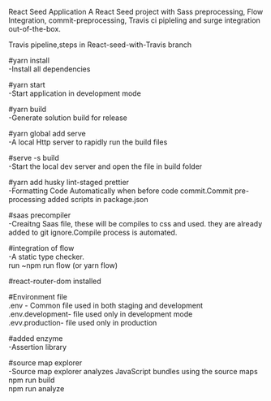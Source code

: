   React Seed Application
       A React Seed project with Sass preprocessing, Flow Integration, commit-preprocessing, Travis ci pipleling and surge integration out-of-the-box.


  Travis pipeline,steps in React-seed-with-Travis branch 


  #yarn install <br />
      -Install all dependencies

  #yarn start <br />
      -Start application in development mode

  #yarn build <br />
      -Generate solution build for release

   
  #yarn global add serve <br />
      -A local Http server to rapidly run the build files

  #serve -s build <br />
      -Start the local dev server and open the file in build folder

  #yarn add husky lint-staged prettier <br />
      -Formatting Code Automatically when before code commit.Commit pre-processing added scripts in package.json

  #saas precompiler <br />
      -Creaitng Saas file, these will be compiles to css and used. they are already added to git ignore.Compile process is automated.

  #integration of flow <br />
      -A static type checker.<br />
       run ~npm run flow (or yarn flow)

  #react-router-dom installed <br />
     
  #Environment file <br />
    .env - Common file used in both staging and development <br />
    .env.development- file used only in development mode <br />
    .evv.production- file used only in production <br />

  #added enzyme <br />
     -Assertion library

  #source map explorer <br />
    -Source map explorer analyzes JavaScript bundles using the source maps <br />
    npm run build <br />
    npm run analyze <br />